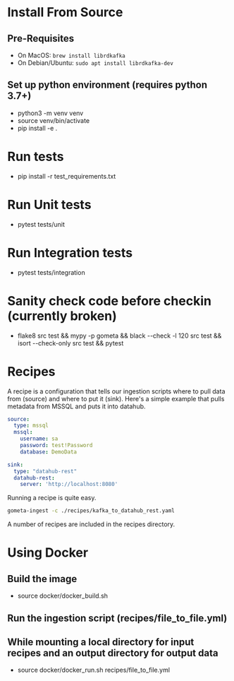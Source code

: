 # Install From Source
## Pre-Requisites
- On MacOS: `brew install librdkafka`
- On Debian/Ubuntu: `sudo apt install librdkafka-dev`

## Set up python environment (requires python 3.7+)
- python3 -m venv venv
- source venv/bin/activate
- pip install -e .

# Run tests
- pip install -r test_requirements.txt
# Run Unit tests
- pytest tests/unit
# Run Integration tests
- pytest tests/integration

# Sanity check code before checkin (currently broken)
- flake8 src test && mypy -p gometa && black --check -l 120 src test && isort --check-only src test && pytest

# Recipes

A recipe is a configuration that tells our ingestion scripts where to pull data from (source) and where to put it (sink).
Here's a simple example that pulls metadata from MSSQL and puts it into datahub.

```yaml
source:
  type: mssql
  mssql:
    username: sa
    password: test!Password
    database: DemoData

sink:
  type: "datahub-rest"
  datahub-rest:
    server: 'http://localhost:8080'
```

Running a recipe is quite easy.

```bash
gometa-ingest -c ./recipes/kafka_to_datahub_rest.yaml
```

A number of recipes are included in the recipes directory.

# Using Docker
## Build the image
- source docker/docker_build.sh

## Run the ingestion script (recipes/file_to_file.yml)
## While mounting a local directory for input recipes and an output directory for output data
- source docker/docker_run.sh recipes/file_to_file.yml


